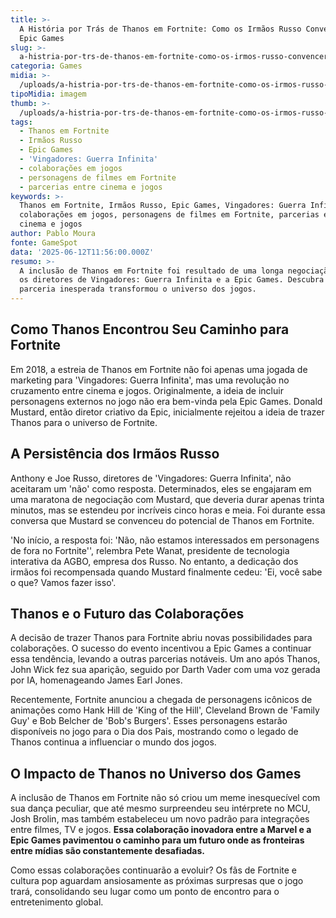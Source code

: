```yaml
---
title: >-
  A História por Trás de Thanos em Fortnite: Como os Irmãos Russo Convenceram a
  Epic Games
slug: >-
  a-histria-por-trs-de-thanos-em-fortnite-como-os-irmos-russo-convenceram-a-epic-games
categoria: Games
midia: >-
  /uploads/a-histria-por-trs-de-thanos-em-fortnite-como-os-irmos-russo-convenceram-a-epic-games-thumb.jpg
tipoMidia: imagem
thumb: >-
  /uploads/a-histria-por-trs-de-thanos-em-fortnite-como-os-irmos-russo-convenceram-a-epic-games-thumb.jpg
tags:
  - Thanos em Fortnite
  - Irmãos Russo
  - Epic Games
  - 'Vingadores: Guerra Infinita'
  - colaborações em jogos
  - personagens de filmes em Fortnite
  - parcerias entre cinema e jogos
keywords: >-
  Thanos em Fortnite, Irmãos Russo, Epic Games, Vingadores: Guerra Infinita,
  colaborações em jogos, personagens de filmes em Fortnite, parcerias entre
  cinema e jogos
author: Pablo Moura
fonte: GameSpot
data: '2025-06-12T11:56:00.000Z'
resumo: >-
  A inclusão de Thanos em Fortnite foi resultado de uma longa negociação entre
  os diretores de Vingadores: Guerra Infinita e a Epic Games. Descubra como essa
  parceria inesperada transformou o universo dos jogos.
---
```


## Como Thanos Encontrou Seu Caminho para Fortnite

Em 2018, a estreia de Thanos em Fortnite não foi apenas uma jogada de marketing para 'Vingadores: Guerra Infinita', mas uma revolução no cruzamento entre cinema e jogos. Originalmente, a ideia de incluir personagens externos no jogo não era bem-vinda pela Epic Games. Donald Mustard, então diretor criativo da Epic, inicialmente rejeitou a ideia de trazer Thanos para o universo de Fortnite.

## A Persistência dos Irmãos Russo

Anthony e Joe Russo, diretores de 'Vingadores: Guerra Infinita', não aceitaram um 'não' como resposta. Determinados, eles se engajaram em uma maratona de negociação com Mustard, que deveria durar apenas trinta minutos, mas se estendeu por incríveis cinco horas e meia. Foi durante essa conversa que Mustard se convenceu do potencial de Thanos em Fortnite.

'No início, a resposta foi: 'Não, não estamos interessados em personagens de fora no Fortnite'', relembra Pete Wanat, presidente de tecnologia interativa da AGBO, empresa dos Russo. No entanto, a dedicação dos irmãos foi recompensada quando Mustard finalmente cedeu: 'Ei, você sabe o que? Vamos fazer isso'.

## Thanos e o Futuro das Colaborações

A decisão de trazer Thanos para Fortnite abriu novas possibilidades para colaborações. O sucesso do evento incentivou a Epic Games a continuar essa tendência, levando a outras parcerias notáveis. Um ano após Thanos, John Wick fez sua aparição, seguido por Darth Vader com uma voz gerada por IA, homenageando James Earl Jones.

Recentemente, Fortnite anunciou a chegada de personagens icônicos de animações como Hank Hill de 'King of the Hill', Cleveland Brown de 'Family Guy' e Bob Belcher de 'Bob's Burgers'. Esses personagens estarão disponíveis no jogo para o Dia dos Pais, mostrando como o legado de Thanos continua a influenciar o mundo dos jogos.

## O Impacto de Thanos no Universo dos Games

A inclusão de Thanos em Fortnite não só criou um meme inesquecível com sua dança peculiar, que até mesmo surpreendeu seu intérprete no MCU, Josh Brolin, mas também estabeleceu um novo padrão para integrações entre filmes, TV e jogos. **Essa colaboração inovadora entre a Marvel e a Epic Games pavimentou o caminho para um futuro onde as fronteiras entre mídias são constantemente desafiadas.**

Como essas colaborações continuarão a evoluir? Os fãs de Fortnite e cultura pop aguardam ansiosamente as próximas surpresas que o jogo trará, consolidando seu lugar como um ponto de encontro para o entretenimento global.
